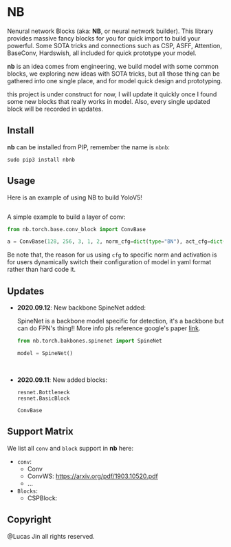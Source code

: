 # NB

Nenural network Blocks (aka: **NB**, or neural network builder). This library provides massive fancy blocks for you for quick import to build your powerful. Some SOTA tricks and connections such as CSP, ASFF, Attention, BaseConv, Hardswish, all included for quick prototype your model.

**nb** is an idea comes from engineering, we build model with some common blocks, we exploring new ideas with SOTA tricks, but all those thing can be gathered into one single place, and for model quick design and prototyping.

this project is under construct for now, I will update it quickly once I found some new blocks that really works in model. Also, every single updated block will be recorded in updates.



## Install

**nb** can be installed from PIP, remember the name is `nbnb`:

```
sudo pip3 install nbnb
```





## Usage

Here is an example of using NB to build YoloV5!

```

```

A simple example to build a layer of conv:

```python
from nb.torch.base.conv_block import ConvBase

a = ConvBase(128, 256, 3, 1, 2, norm_cfg=dict(type="BN"), act_cfg=dict(type="Hardswish"))

```
Be note that, the reason for us using `cfg` to specific norm and activation is for users dynamically switch their configuration of model in yaml format rather than hard code it.



## Updates

- **2020.09.12**: New backbone SpineNet added:

  SpineNet is a backbone model specific for detection, it's a backbone but can do FPN's thing!! More info pls reference google's paper [link](https://ai.googleblog.com/2020/06/spinenet-novel-architecture-for-object.html).
  
  ```python
  from nb.torch.bakbones.spinenet import SpineNet
  
  model = SpineNet()
  ```
  
  ​
  
- **2020.09.11**: New added blocks:

  ```
  resnet.Bottleneck
  resnet.BasicBlock
  
  ConvBase
  ```





## Support Matrix

We list all `conv` and `block` support in **nb** here:

- `conv`:
  - Conv
  - ConvWS: https://arxiv.org/pdf/1903.10520.pdf
  - ...
- `Blocks`:
  - CSPBlock: 



## Copyright

@Lucas Jin all rights reserved.